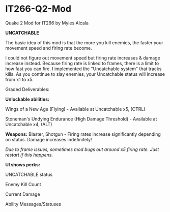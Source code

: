 # IT266-Q2-Mod
Quake 2 Mod for IT266 by Myles Alcala

__UNCATCHABLE__

The basic idea of this mod is that the more you kill enemies, the faster your movement speed and firing rate become. 

I could not figure out movement speed but firing rate increases & damage increase instead. Because firing rate is linked to frames, there is a limit to how fast you can fire. I implemented the "Uncatchable system" that tracks kills. As you continue to slay enemies, your Uncatchable status will increase from x1 to x5. 


Graded Deliverables:

__Unlockable abilities:__

Wings of a New Age (Flying) - Available at Uncatchable x5, (CTRL)

Stoneman's Undying Endurance (High Damage Threshold) - Available at Uncatchable x4, (ALT)

__Weapons:__
Blaster, Shotgun - Firing rates increase significantly depending on status. Damage increases indefinitely!

*Due to frame issues, sometimes mod bugs out around x5 firing rate. Just restart if this happens.*

__UI shows perks:__

UNCATCHABLE status

Enemy Kill Count

Current Damage

Ability Messages/Statuses
